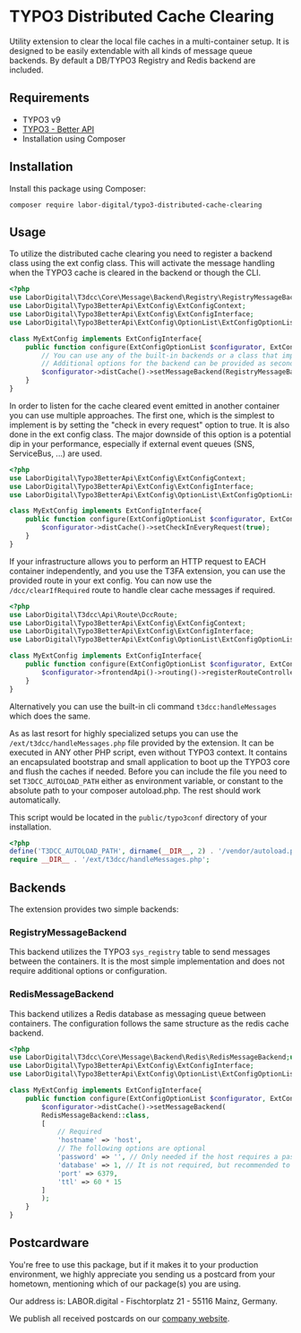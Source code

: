 # TYPO3 Distributed Cache Clearing

Utility extension to clear the local file caches in a multi-container setup. It is designed to be easily extendable
with all kinds of message queue backends. By default a DB/TYPO3 Registry and Redis backend are included.

## Requirements

- TYPO3 v9
- [TYPO3 - Better API](https://github.com/labor-digital/typo3-better-api)
- Installation using Composer

## Installation

Install this package using Composer:

```
composer require labor-digital/typo3-distributed-cache-clearing
```

## Usage

To utilize the distributed cache clearing you need to register a backend class using the ext config class.
This will activate the message handling when the TYPO3 cache is cleared in the backend or though the CLI.

```php
<?php
use LaborDigital\T3dcc\Core\Message\Backend\Registry\RegistryMessageBackend;
use LaborDigital\Typo3BetterApi\ExtConfig\ExtConfigContext;
use LaborDigital\Typo3BetterApi\ExtConfig\ExtConfigInterface;
use LaborDigital\Typo3BetterApi\ExtConfig\OptionList\ExtConfigOptionList;

class MyExtConfig implements ExtConfigInterface{
    public function configure(ExtConfigOptionList $configurator, ExtConfigContext $context){
        // You can use any of the built-in backends or a class that implements the MessageBackendInterface here.
        // Additional options for the backend can be provided as second parameter
        $configurator->distCache()->setMessageBackend(RegistryMessageBackend::class);
    }
}
```

In order to listen for the cache cleared event emitted in another container you can use multiple approaches.
The first one, which is the simplest to implement is by setting the "check in every request" option to true.
It is also done in the ext config class. The major downside of this option is a potential dip in your performance,
especially if external event queues (SNS, ServiceBus, ...) are used.

```php
<?php
use LaborDigital\Typo3BetterApi\ExtConfig\ExtConfigContext;
use LaborDigital\Typo3BetterApi\ExtConfig\ExtConfigInterface;
use LaborDigital\Typo3BetterApi\ExtConfig\OptionList\ExtConfigOptionList;

class MyExtConfig implements ExtConfigInterface{
    public function configure(ExtConfigOptionList $configurator, ExtConfigContext $context){
        $configurator->distCache()->setCheckInEveryRequest(true);
    }
}
```

If your infrastructure allows you to perform an HTTP request to EACH container independently,
and you use the T3FA extension, you can use the provided route in your ext config.
You can now use the `/dcc/clearIfRequired` route to handle clear cache messages if required.

```php
<?php
use LaborDigital\T3dcc\Api\Route\DccRoute;
use LaborDigital\Typo3BetterApi\ExtConfig\ExtConfigContext;
use LaborDigital\Typo3BetterApi\ExtConfig\ExtConfigInterface;
use LaborDigital\Typo3BetterApi\ExtConfig\OptionList\ExtConfigOptionList;

class MyExtConfig implements ExtConfigInterface{
    public function configure(ExtConfigOptionList $configurator, ExtConfigContext $context){
        $configurator->frontendApi()->routing()->registerRouteController(DccRoute::class);
    }
}
```

Alternatively you can use the built-in cli command `t3dcc:handleMessages` which does the same.

As as last resort for highly specialized setups you can use the `/ext/t3dcc/handleMessages.php`
file provided by the extension. It can be executed in ANY other PHP script, even without TYPO3 context.
It contains an encapsulated bootstrap and small application to boot up the TYPO3 core and flush the caches
if needed. Before you can include the file you need to set `T3DCC_AUTOLOAD_PATH` either as environment variable,
or constant to the absolute path to your composer autoload.php. The rest should work automatically.

This script would be located in the `public/typo3conf` directory of your installation.

```php
<?php
define('T3DCC_AUTOLOAD_PATH', dirname(__DIR__, 2) . '/vendor/autoload.php');
require __DIR__ . '/ext/t3dcc/handleMessages.php';
```

## Backends

The extension provides two simple backends:

### RegistryMessageBackend

This backend utilizes the TYPO3 `sys_registry` table to send messages between the containers.
It is the most simple implementation and does not require additional options or configuration.

### RedisMessageBackend

This backend utilizes a Redis database as messaging queue between containers.
The configuration follows the same structure as the redis cache backend.

```php
<?php
use LaborDigital\T3dcc\Core\Message\Backend\Redis\RedisMessageBackend;use LaborDigital\Typo3BetterApi\ExtConfig\ExtConfigContext;
use LaborDigital\Typo3BetterApi\ExtConfig\ExtConfigInterface;
use LaborDigital\Typo3BetterApi\ExtConfig\OptionList\ExtConfigOptionList;

class MyExtConfig implements ExtConfigInterface{
    public function configure(ExtConfigOptionList $configurator, ExtConfigContext $context){
        $configurator->distCache()->setMessageBackend(
        RedisMessageBackend::class,
        [
            // Required
            'hostname' => 'host',
            // The following options are optional
            'password' => '', // Only needed if the host requires a password
            'database' => 1, // It is not required, but recommended to set a database id here (Default: 1),
            'port' => 6379,
            'ttl' => 60 * 15
        ]
        );
    }
}
```

## Postcardware

You're free to use this package, but if it makes it to your production environment, we highly appreciate you sending us a postcard from your hometown,
mentioning which of our package(s) you are using.

Our address is: LABOR.digital - Fischtorplatz 21 - 55116 Mainz, Germany.

We publish all received postcards on our [company website](https://labor.digital).
